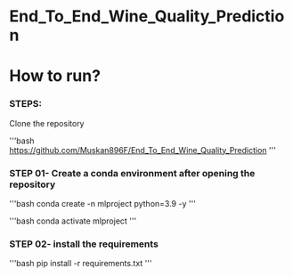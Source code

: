 # End_To_End_Wine_Quality_Prediction

# How to run?
### STEPS:

Clone the repository

'''bash
https://github.com/Muskan896F/End_To_End_Wine_Quality_Prediction
'''
### STEP 01- Create a conda environment after opening the repository

'''bash
conda create -n mlproject python=3.9 -y
'''

'''bash
conda activate mlproject
'''


### STEP 02- install the requirements
'''bash
pip install -r requirements.txt
'''